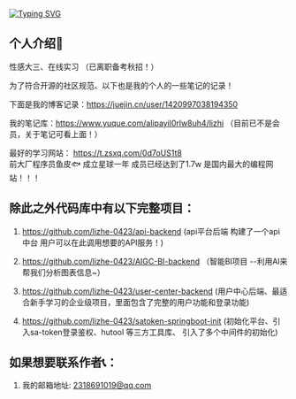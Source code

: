 
<a href="https://git.io/typing-svg"><img src="https://readme-typing-svg.demolab.com?font=Fira+Code&pause=1000&color=8FEDF7&background=C8FFFB00&center=%E5%81%87&vCenter=%E5%81%87&repeat=%E7%9C%9F&width=435&lines=%E8%BF%99%E9%87%8C%E6%98%AF%E7%A8%8B%E5%BA%8F%E5%91%98%E8%8D%94%E6%9E%9D%EF%BC%8C%E4%B8%80%E5%90%8D%E5%A4%A7%E4%B8%89%E7%9A%84%E5%9C%A8%E6%A0%A1%E7%94%9F;%E5%B8%8C%E6%9C%9B%E4%B8%8E%E5%A4%A7%E5%AE%B6%E4%B8%80%E8%B5%B7%E8%BF%9B%E6%AD%A5%EF%BC%81%EF%BC%81%EF%BC%81" alt="Typing SVG" /></a>

## 个人介绍👨

性感大三、在线实习 （已离职备考秋招！）

为了符合开源的社区规范、以下也是我的个人的一些笔记的记录！

下面是我的博客记录：https://juejin.cn/user/1420997038194350

我的笔记库：https://www.yuque.com/alipayil0rlw8uh4/lizhi （目前已不是会员，关于笔记可看上面！）

最好的学习网站： https://t.zsxq.com/0d7oUS1t8   
前大厂程序员鱼皮🐟 成立星球一年 成员已经达到了1.7w 是国内最大的编程网站！！！

## 除此之外代码库中有以下完整项目：

1. https://github.com/lizhe-0423/api-backend  (api平台后端 构建了一个api中台 用户可以在此调用想要的API服务！)
   

3. https://github.com/lizhe-0423/AIGC-BI-backend     （智能BI项目 --利用AI来帮我们分析图表信息~）


4. https://github.com/lizhe-0423/user-center-backend  (用户中心后端、最适合新手学习的企业级项目，里面包含了完整的用户功能和登录功能)


5. https://github.com/lizhe-0423/satoken-springboot-init  (初始化平台、引入sa-token登录鉴权、hutool 等三方工具库、 引入了多个中间件的初始化)



## 如果想要联系作者📞：

1. 我的邮箱地址: 2318691019@qq.com
